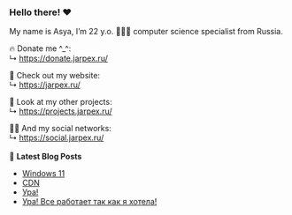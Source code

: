 ### Hello there! ❤️
My name is Asya, I’m 22 y.o. 👩🏻‍💻 computer science specialist from Russia.

🔥 Donate me ^_^:  
 ↳ https://donate.jarpex.ru/

🌸 Check out my website:  
↳ https://jarpex.ru/

🌱 Look at my other projects:  
↳ https://projects.jarpex.ru/

👧🏻 And my social networks:  
↳ https://social.jarpex.ru/
<br/>
<br/>
📕 **Latest Blog Posts**
<!-- BLOG-POST-LIST:START -->
- [Windows 11](https://blog.jarpex.ru/windows-11/)
- [CDN](https://blog.jarpex.ru/cdn/)
- [Ура!](https://blog.jarpex.ru/ura/)
- [Ура! Все работает так как я хотела!](https://blog.jarpex.ru/ura-vse-rabotaet-tak-kak-ya-xotela/)
<!-- BLOG-POST-LIST:END -->